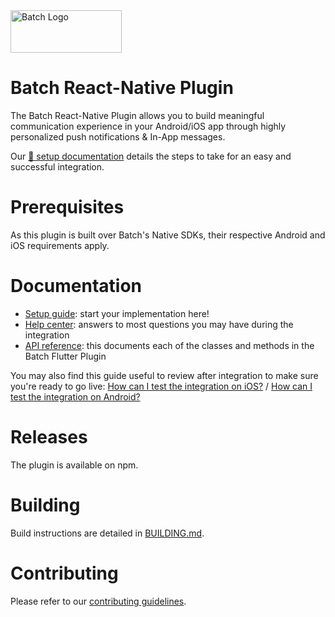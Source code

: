 <img src="https://static.batch.com/documentation/Readmes/logo_batch_full_178@2x.png" srcset="https://static.batch.com/documentation/Readmes/logo_batch_full_178.png 1x" width="178" height="68" alt="Batch Logo" />

# Batch React-Native Plugin

The Batch React-Native Plugin allows you to build meaningful communication experience in your Android/iOS app through highly personalized push notifications & In-App messages.

Our [📕 setup documentation](https://doc.batch.com/react-native/prerequisites) details the steps to take for an easy and successful integration.

# Prerequisites

As this plugin is built over Batch's Native SDKs, their respective Android and iOS requirements apply.

# Documentation
- [Setup guide](https://doc.batch.com/react-native/prerequisites): start your implementation here!
- [Help center](https://help.batch.com/en/): answers to most questions you may have during the integration
- [API reference](https://bamlab.github.io/react-native-batch-push/): this documents each of the classes and methods in the Batch Flutter Plugin

You may also find this guide useful to review after integration to make sure you're ready to go live: [How can I test the integration on iOS?](https://help.batch.com/en/articles/2669866-how-can-i-test-the-integration-on-ios) / [How can I test the integration on Android?](https://help.batch.com/en/articles/2672749-how-can-i-test-the-integration-on-android)

# Releases
The plugin is available on npm.
 
# Building
Build instructions are detailed in [BUILDING.md](https://github.com/BatchLabs/sdk.temp.react-native-plugin/blob/master/BUILDING.md).

# Contributing
Please refer to our [contributing guidelines](https://github.com/BatchLabs/sdk.temp.react-native-plugin/blob/master/CONTRIBUTING.md).